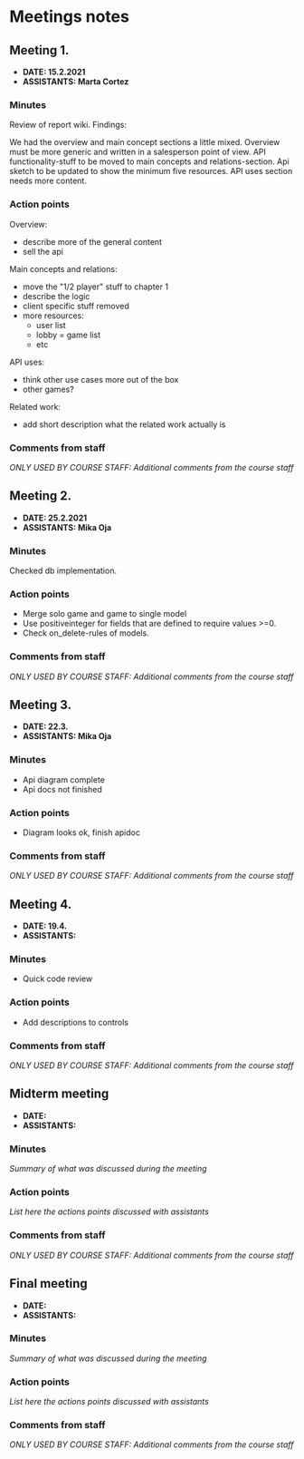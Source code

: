 # Meetings notes

## Meeting 1.
* **DATE: 15.2.2021**
* **ASSISTANTS: Marta Cortez**

### Minutes
Review of report wiki. Findings:  

We had the overview and main concept sections a little mixed. 
Overview must be more generic and written in a salesperson point of view. 
API functionality-stuff to be moved to main concepts and relations-section. 
Api sketch to be updated to show the minimum five resources.
API uses section needs more content.


### Action points

Overview:
- describe more of the general content
- sell the api


Main concepts and relations:
- move the "1/2 player" stuff to chapter 1
- describe the logic
- client specific stuff removed
- more resources:
    - user list
    - lobby = game list
    - etc

    
API uses:
- think other use cases more out of the box
- other games?


Related work:
- add short description what the related work actually is

### Comments from staff
*ONLY USED BY COURSE STAFF: Additional comments from the course staff*

## Meeting 2.
* **DATE: 25.2.2021**
* **ASSISTANTS: Mika Oja**

### Minutes
Checked db implementation.

### Action points

* Merge solo game and game to single model
* Use positiveinteger for fields that are defined to require values >=0.
* Check on_delete-rules of models.

### Comments from staff
*ONLY USED BY COURSE STAFF: Additional comments from the course staff*

## Meeting 3.
* **DATE: 22.3.**
* **ASSISTANTS: Mika Oja**

### Minutes
* Api diagram complete
* Api docs not finished

### Action points
* Diagram looks ok, finish apidoc


### Comments from staff
*ONLY USED BY COURSE STAFF: Additional comments from the course staff*

## Meeting 4.
* **DATE: 19.4.**
* **ASSISTANTS:**

### Minutes
* Quick code review

### Action points
* Add descriptions to controls

### Comments from staff
*ONLY USED BY COURSE STAFF: Additional comments from the course staff*

## Midterm meeting
* **DATE:**
* **ASSISTANTS:**

### Minutes
*Summary of what was discussed during the meeting*

### Action points
*List here the actions points discussed with assistants*


### Comments from staff
*ONLY USED BY COURSE STAFF: Additional comments from the course staff*

## Final meeting
* **DATE:**
* **ASSISTANTS:**

### Minutes
*Summary of what was discussed during the meeting*

### Action points
*List here the actions points discussed with assistants*


### Comments from staff
*ONLY USED BY COURSE STAFF: Additional comments from the course staff*
